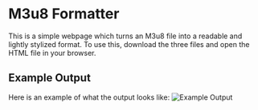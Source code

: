 # M3u8 Formatter
This is a simple webpage which turns an M3u8 file into a readable and lightly stylized format. To use this, download the three files and open the HTML file in your browser.

## Example Output
Here is an example of what the output looks like:
![Example Output](https://imgur.com/a/eVKlNCJ)